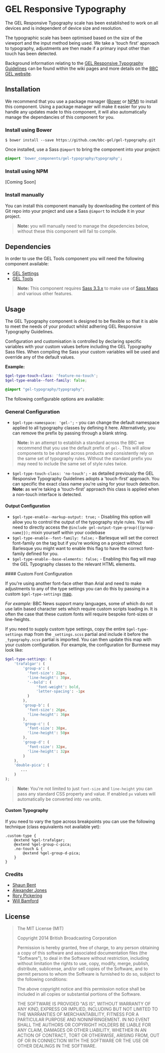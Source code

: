 # GEL Responsive Typography

The GEL Responsive Typography scale has been established to work on all devices and is independent of device size and resolution.

The typographic scale has been optimised based on the size of the viewport and the input method being used. We take a 'touch first' approach to typography, adjustments are then made if a primary input other than touch has been detected.

Background information relating to the [GEL Responsive Typography Guidelines](https://github.com/bbc-sport/gel-typography/wiki/GEL-Typography-Guidelines) can be found within the wiki pages and more details on the [BBC GEL website](http://www.bbc.co.uk/gel).

## Installation

We recommend that you use a package manager ([Bower](http://bower.io/) or [NPM](https://www.npmjs.org/)) to install this component. Using a package manager will make it easier for you to handle any updates made to this component, it will also automatically manage the dependancies of this component for you.

### Install using Bower

```Shell
$ bower install --save https://github.com/bbc-gel/gel-typography.git
```

Once installed, use a Sass `@import` to bring the component into your project:

```Sass
@import 'bower_components/gel-typography/typography';
```

### Install using NPM

[Coming Soon]

### Install manually

You can install this component manually by downloading the content of this Git repo into your project and use a Sass `@import` to include it in your project.

> **Note:** you will manually need to manage the depedencies below, without these this component will fail to compile.

## Dependencies

In order to use the GEL Tools component you will need the following component available:

- [GEL Settings](https://github.com/bbc-gel/gel-settings)
- [GEL Tools](https://github.com/bbc-gel/gel-tools)

> **Note:** This component requires [Sass 3.3.x](http://blog.sass-lang.com/posts/184094-sass-33-is-released) to make use of [Sass Maps](http://sass-lang.com/documentation/file.SASS_REFERENCE.html#maps) and various other features.

## Usage

The GEL Typography component is designed to be flexible so that it is able to meet the needs of your product whilst adhering GEL Responsive Typography Guidelines.

Configuration and customisation is controlled by declaring specific variables with your custom values before including the GEL Typography Sass files. When compiling the Sass your custom variables will be used and override any of the default values.

**Example:**

```scss
$gel-type-touch-class: 'feature-no-touch';
$gel-type-enable--font-family: false;

@import "gel-typography/typography";
```

The following configurable options are available:

### General Configuration

- `$gel-type-namespace: 'gel-';` - you can change the default namespace applied to all typography classes by defining it here. Alternatively, you can remove the prefix by passing through a blank string.

> **Note:** In an attempt to establish a standard across the BBC we recommend that you use the default prefix of `gel-`. This will allow components to be shared across products and consistently rely on the same set of typography rules. Without the standard prefix you may need to include the same set of style rules twice.

- `$gel-type-touch-class: 'no-touch';` - as detailed previously the GEL Responsive Typography Guidelines adopts a 'touch-first' approach. You can specific the exact class name you're using for your touch detection. **Note:** as we're taking a 'touch-first' approach this class is applied when a non-touch interface is detected.

#### Output Configuration

- `$gel-type-enable--markup-output: true;` - Disabling this option will allow you to control the output of the typography style rules. You will need to directly access the `@include gel-output-type-group({{group-name}});` mixin yourself within your codebase
- `$gel-type-enable--font-family: false;` - Barlesque will set the correct font-family on the <body> tag but if you're working on a project without Barlesque you might want to enable this flag to have the correct font-family defined for you.
- `$gel-type-enable--base-elements: false;` - Enabling this flag will map the GEL Typography classes to the relevant HTML elements.

#### Custom Font Configuration

If you're using another font-face other than Arial and need to make adjustments to any of the type settings you can do this by passing in a custom `$gel-type-settings` [map](http://sass-lang.com/documentation/file.SASS_REFERENCE.html#maps).

*For example:* BBC News support many languages, some of which do not use latin based character sets which require custom scripts loading in. It is often the case that these custom fonts will require bespoke font-sizes or line-heights.

If you need to supply custom type settings, copy the entire `$gel-type-settings` map from the `_settings.scss` partial and include it before the `_typography.scss` partial is imported. You can then update this map with your custom configuration. For example, the configuration for Burmese may look like:

```scss
$gel-type-settings: (
    'trafalgar': (
        'group-a': (
          'font-size': 22px,
          'line-height': 30px,
          '--bold': (
              'font-weight': bold,
              'letter-spacing': -1px
          )
        ),
        'group-b': (
          'font-size': 26px,
          'line-height': 36px
        ),
        'group-c': (
          'font-size': 38px,
          'line-height': 50px
        ),
        'group-d': (
          'font-size': 32px,
          'line-height': 32px
        )
    ),
    'double-pica': (
       ...
    )
);
```

> **Note:** You're not limited to just `font-size` and `line-height` you can pass any standard CSS property and value. If enabled `px` values will automatically be converted into `rem` units.

#### Custom Typography

If you need to vary the type across breakpoints you can use the following technique (class equivalents not available yet):

```
.custom-type {
    @extend %gel-trafalgar;
    @extend %gel-group-c-pica;
    .no-touch & {
        @extend %gel-group-d-pica;
    }
}
```

### Credits

- [Shaun Bent](http://www.twitter.com/shaunbent)
- [Alexander Jones](https://twitter.com/itsaljones)
- [Rory Pickering](https://twitter.com/rorypickering)
- [Will Bamford](https://twitter.com/webseed)

## License

> The MIT License (MIT)
>
> Copyright 2014 British Broadcasting Corporation
>
> Permission is hereby granted, free of charge, to any person obtaining a copy of
> this software and associated documentation files (the "Software"), to deal in
> the Software without restriction, including without limitation the rights to
> use, copy, modify, merge, publish, distribute, sublicense, and/or sell copies of
> the Software, and to permit persons to whom the Software is furnished to do so,
> subject to the following conditions:
>
> The above copyright notice and this permission notice shall be included in all
> copies or substantial portions of the Software.
>
> THE SOFTWARE IS PROVIDED "AS IS", WITHOUT WARRANTY OF ANY KIND, EXPRESS OR
> IMPLIED, INCLUDING BUT NOT LIMITED TO THE WARRANTIES OF MERCHANTABILITY, FITNESS
> FOR A PARTICULAR PURPOSE AND NONINFRINGEMENT. IN NO EVENT SHALL THE AUTHORS OR
> COPYRIGHT HOLDERS BE LIABLE FOR ANY CLAIM, DAMAGES OR OTHER LIABILITY, WHETHER
> IN AN ACTION OF CONTRACT, TORT OR OTHERWISE, ARISING FROM, OUT OF OR IN
> CONNECTION WITH THE SOFTWARE OR THE USE OR OTHER DEALINGS IN THE SOFTWARE.
